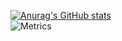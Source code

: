 [![Anurag's GitHub stats](https://github-readme-stats.vercel.app/api?username=ahmedbinmoh)](https://github.com/ahmedbinmoh/github-readme-stats)
<br>
![Metrics](https://github-readme-stats.vercel.app/api?username=ahmedbinmoh&show_icons=true&theme=radical)
